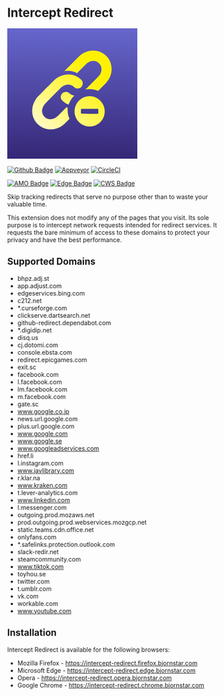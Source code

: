 # Intercept Redirect

[![Intercept Redirect Logo](https://raw.githubusercontent.com/bjornstar/intercept-redirect/master/assets/icon-300.png)](https://intercept-redirect.bjornstar.com)

[![Github Badge](https://github.com/bjornstar/intercept-redirect/actions/workflows/nodejs.yml/badge.svg?branch=master)](https://github.com/bjornstar/intercept-redirect/actions/workflows/nodejs.yml)
[![Appveyor](https://ci.appveyor.com/api/projects/status/9qrj76bt914531gg/branch/master?svg=true)](https://ci.appveyor.com/project/bjornstar/intercept-redirect/branch/master)
[![CircleCI](https://circleci.com/gh/bjornstar/intercept-redirect/tree/master.svg?style=svg)](https://circleci.com/gh/bjornstar/intercept-redirect/tree/master)

[![AMO Badge](https://img.shields.io/amo/v/intercept-redirect)](https://intercept-redirect.firefox.bjornstar.com)
[![Edge Badge](https://img.shields.io/badge/dynamic/json?label=edge%20add-on&prefix=v&query=%24.version&url=https%3A%2F%2Fmicrosoftedge.microsoft.com%2Faddons%2Fdetail%2Fintercept-redirect%2Flcepiodcdgkegeepkekedmelbcfeijni)](https://intercept-redirect.edge.bjornstar.com)
[![CWS Badge](https://img.shields.io/chrome-web-store/v/kdjmiebhgaleboaamnehjbamlghkoedf)](https://intercept-redirect.chrome.bjornstar.com)

Skip tracking redirects that serve no purpose other than to waste your valuable time.

This extension does not modify any of the pages that you visit. Its sole purpose is to intercept network requests intended for redirect services. It requests the bare minimum of access to these domains to protect your privacy and have the best performance.

## Supported Domains
- bhpz.adj.st
- app.adjust.com
- edgeservices.bing.com
- c212.net
- *.curseforge.com
- clickserve.dartsearch.net
- github-redirect.dependabot.com
- *.digidip.net
- disq.us
- cj.dotomi.com
- console.ebsta.com
- redirect.epicgames.com
- exit.sc
- facebook.com
- l.facebook.com
- lm.facebook.com
- m.facebook.com
- gate.sc
- www.google.co.jp
- news.url.google.com
- plus.url.google.com
- www.google.com
- www.google.se
- www.googleadservices.com
- href.li
- l.instagram.com
- www.javlibrary.com
- r.klar.na
- www.kraken.com
- t.lever-analytics.com
- www.linkedin.com
- l.messenger.com
- outgoing.prod.mozaws.net
- prod.outgoing.prod.webservices.mozgcp.net
- static.teams.cdn.office.net
- onlyfans.com
- *.safelinks.protection.outlook.com
- slack-redir.net
- steamcommunity.com
- www.tiktok.com
- toyhou.se
- twitter.com
- t.umblr.com
- vk.com
- workable.com
- www.youtube.com

## Installation

Intercept Redirect is available for the following browsers:

- Mozilla Firefox - https://intercept-redirect.firefox.bjornstar.com
- Microsoft Edge - https://intercept-redirect.edge.bjornstar.com
- Opera - https://intercept-redirect.opera.bjornstar.com
- Google Chrome - https://intercept-redirect.chrome.bjornstar.com
